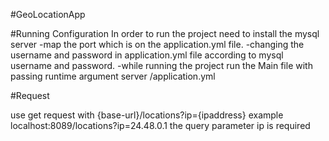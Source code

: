 #GeoLocationApp

#Running Configuration
In order to run the project need to install the mysql server 
-map the port which is on the application.yml file. 
-changing the username and password in application.yml file according to mysql username and password.
-while running the project run the  Main file with passing runtime argument server /application.yml

#Request

use get request with {base-url}/locations?ip={ipaddress}
example localhost:8089/locations?ip=24.48.0.1
the query parameter ip is required